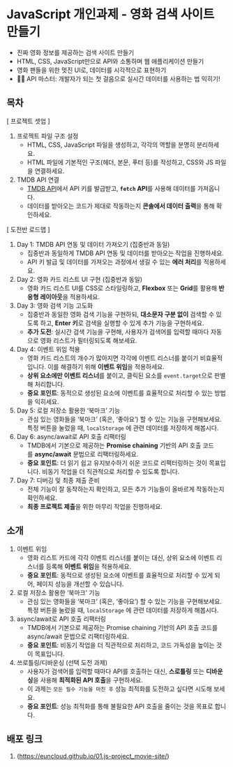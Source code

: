 # JavaScript 개인과제 - 영화 검색 사이트 만들기
- 진짜 영화 정보를 제공하는 검색 사이트 만들기
- HTML, CSS, JavaScript만으로 API와 소통하며 웹 애플리케이션 만들기
- 영화 팬들을 위한 멋진 UI로, 데이터를 시각적으로 표현하기
- 🦸‍♂️ API 마스터: 개발자가 되는 첫 걸음으로 실시간 데이터를 사용하는 법 익히기!

## 목차
[ 프로젝트 셋업 ]
1. 프로젝트 파일 구조 설정
    - HTML, CSS, JavaScript 파일을 생성하고, 각각의 역할을 분명히 분리하세요.
    - HTML 파일에 기본적인 구조(헤더, 본문, 푸터 등)를 작성하고, CSS와 JS 파일을 연결하세요.
2. TMDB API 연결
    - [TMDB API](https://developer.themoviedb.org/reference/intro/getting-started)에서 API 키를 발급받고, **`fetch` API**를 사용해 데이터를 가져옵니다.
    - 데이터를 받아오는 코드가 제대로 작동하는지 **콘솔에서 데이터 출력**을 통해 확인하세요.

 [ 도전반 로드맵 ]
1. Day 1: TMDB API 연동 및 데이터 가져오기 (집중반과 동일)
    - 집중반과 동일하게 TMDB API 연동 및 데이터를 받아오는 작업을 진행하세요.
    - API 키 발급 및 데이터를 가져오는 과정에서 생길 수 있는 **에러 처리**를 적용하세요.
2. Day 2: 영화 카드 리스트 UI 구현 (집중반과 동일)
    - 영화 카드 리스트 UI를 CSS로 스타일링하고, **Flexbox** 또는 **Grid**를 활용해 **반응형 레이아웃**을 적용하세요.
3. Day 3: 영화 검색 기능 고도화
    - 집중반과 동일한 영화 검색 기능을 구현하되, **대소문자 구분 없이** 검색할 수 있도록 하고, **Enter 키**로 검색을 실행할 수 있게 추가 기능을 구현하세요.
    - **추가 도전**: 실시간 검색 기능을 구현해, 사용자가 검색어를 입력할 때마다 자동으로 영화 리스트가 필터링되도록 해보세요.
4. Day 4: 이벤트 위임 적용
    - 영화 카드 리스트의 개수가 많아지면 각각에 이벤트 리스너를 붙이기 비효율적입니다. 이를 해결하기 위해 **이벤트 위임**을 적용하세요.
    - **상위 요소에만 이벤트 리스너**를 붙이고, 클릭된 요소를 `event.target`으로 판별해 처리합니다.
    - **중요 포인트**: 동적으로 생성된 요소에 이벤트를 효율적으로 처리할 수 있는 방법을 익히세요.
5. Day 5: 로컬 저장소 활용한 ‘북마크’ 기능
    - 관심 있는 영화들을 ‘북마크’ (혹은, ‘좋아요’) 할 수 있는 기능을 구현해보세요. 특정 버튼을 눌렀을 때, `localStorage` 에 관련 데이터를 저장하게 해봅시다.
6. Day 6: async/await로 API 호출 리팩터링
    - TMDB에서 기본으로 제공하는 **Promise chaining** 기반의 API 호출 코드를 **async/await** 문법으로 리팩터링하세요.
    - **중요 포인트**: 더 읽기 쉽고 유지보수하기 쉬운 코드로 리팩터링하는 것이 목표입니다. 비동기 작업을 더 직관적으로 처리할 수 있도록 합니다.
7. Day 7: 디버깅 및 최종 제출 준비
    - 전체 기능이 잘 동작하는지 확인하고, 모든 추가 기능들이 올바르게 작동하는지 확인하세요.
    - **최종 프로젝트 제출**을 위한 마무리 작업을 진행하세요.

## 소개
1. 이벤트 위임
    - 영화 리스트 카드에 각각 이벤트 리스너를 붙이는 대신, 상위 요소에 이벤트 리스너를 등록해 **이벤트 위임**을 적용하세요.
    - **중요 포인트**: 동적으로 생성된 요소에 이벤트를 효율적으로 처리할 수 있게 되어, 페이지 성능을 개선할 수 있습니다.
2. 로컬 저장소 활용한 ‘북마크’ 기능
    - 관심 있는 영화들을 ‘북마크’ (혹은, ‘좋아요’) 할 수 있는 기능을 구현해보세요. 특정 버튼을 눌렀을 때, `localStorage` 에 관련 데이터를 저장하게 해봅시다.
3. async/await로 API 호출 리팩터링
    - TMDB에서 기본으로 제공하는 Promise chaining 기반의 API 호출 코드를 async/await 문법으로 리팩터링하세요.
    - **중요 포인트**: 비동기 작업을 더 직관적으로 처리하고, 코드 가독성을 높이는 것이 목표입니다.
4. 쓰로틀링/디바운싱 (선택 도전 과제)
    - 사용자가 검색어를 입력할 때마다 API를 호출하는 대신, **스로틀링** 또는 **디바운싱**을 사용해 **최적화된 API 호출**을 구현하세요.
    - 이 과제는 `모든 필수 기능을 마친 후` 성능 최적화를 도전하고 싶다면 시도해 보세요.
    - **중요 포인트**: 성능 최적화를 통해 불필요한 API 호출을 줄이는 것을 목표로 합니다.

## 배포 링크

1. (https://euncloud.github.io/01.js-project_movie-site/)
